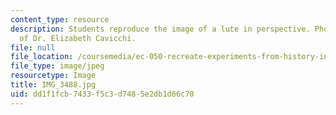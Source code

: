 ```yaml
---
content_type: resource
description: Students reproduce the image of a lute in perspective. Photo courtesy
  of Dr. Elizabeth Cavicchi.
file: null
file_location: /coursemedia/ec-050-recreate-experiments-from-history-inform-the-future-from-the-past-galileo-january-iap-2010/dd1f1fcb7433f5c3d7485e2db1d66c70_IMG_3488.jpg
file_type: image/jpeg
resourcetype: Image
title: IMG_3488.jpg
uid: dd1f1fcb-7433-f5c3-d748-5e2db1d66c70
---
```

